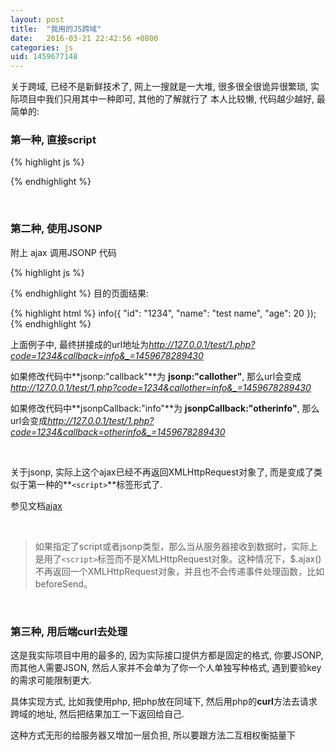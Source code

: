 ```yaml
---
layout: post
title:  "我用的JS跨域"
date:   2016-03-21 22:42:56 +0800
categories: js
uid: 1459677148
---
```

关于跨域, 已经不是新鲜技术了, 网上一搜就是一大堆, 很多很全很诡异很繁琐, 实际项目中我们只用其中一种即可, 其他的了解就行了
本人比较懒, 代码越少越好, 最简单的:

### 第一种, 直接script
{% highlight js %}
<script src="http://remote.com/remote.js"></script>
{% endhighlight %}
         
<br>

### 第二种, 使用JSONP

附上 ajax 调用JSONP 代码

{% highlight js %}
<script type="text/javascript" src="lib/jquery.min.js"></script>
<script type="text/javascript">
jQuery(document).ready(function(){ 
jQuery.ajax({
     type: "get",
     async: false,
     url: "http://127.0.0.1/test/1.php?id=1234",
     dataType: "jsonp",
     jsonp: "callback", //重写请求参数中的回调函数的名字, 默认为callback, 这里可以省略           
     jsonpCallback:"info",//重写回调的函数名
     success: function(json){
         console.log(json);
     },
     error: function(){
         console.log('fail');
     }
 });
});
</script>
{% endhighlight %}
目的页面结果:

{% highlight html %}
info({
    "id": "1234",
    "name": "test name",
    "age": 20
});
{% endhighlight %}

上面例子中, 最终拼接成的url地址为*http://127.0.0.1/test/1.php?code=1234&callback=info&_=1459678289430*

如果修改代码中**jsonp:"callback"**为 **jsonp:"callother"**, 那么url会变成*http://127.0.0.1/test/1.php?code=1234&callother=info&_=1459678289430*

如果修改代码中**jsonpCallback:"info"**为 **jsonpCallback:"otherinfo"**, 那么url会变成*http://127.0.0.1/test/1.php?code=1234&callback=otherinfo&_=1459678289430*

<br>

关于jsonp, 实际上这个ajax已经不再返回XMLHttpRequest对象了, 而是变成了类似于第一种的**`<script>`**标签形式了.

参见文档[ajax](http://www.jquery123.com/jQuery.ajax/)

<br>

> 如果指定了script或者jsonp类型，那么当从服务器接收到数据时，实际上是用了`<script>`标签而不是XMLHttpRequest对象。这种情况下，$.ajax()不再返回一个XMLHttpRequest对象，并且也不会传递事件处理函数，比如beforeSend。 

<br>

### 第三种, 用后端curl去处理

这是我实际项目中用的最多的, 因为实际接口提供方都是固定的格式, 你要JSONP, 而其他人需要JSON, 然后人家并不会单为了你一个人单独写种格式, 遇到要验key的需求可能限制更大.

具体实现方式, 比如我使用php, 把php放在同域下, 然后用php的**curl**方法去请求跨域的地址, 然后把结果加工一下返回给自己.

这种方式无形的给服务器又增加一层负担, 所以要跟方法二互相权衡掂量下


